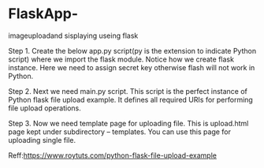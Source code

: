 # FlaskApp-
imageuploadand sisplaying useing flask 

Step 1. Create the below app.py script(py is the extension to indicate Python script) where we import the flask module. Notice how we create flask instance. Here we need to assign secret key otherwise flash will not work in Python.

Step 2. Next we need main.py script. This script is the perfect instance of Python flask file upload example. It defines all required URIs for performing file upload operations.

Step 3. Now we need template page for uploading file. This is upload.html page kept under subdirectory – templates. You can use this page for uploading single file.

Reff:https://www.roytuts.com/python-flask-file-upload-example
